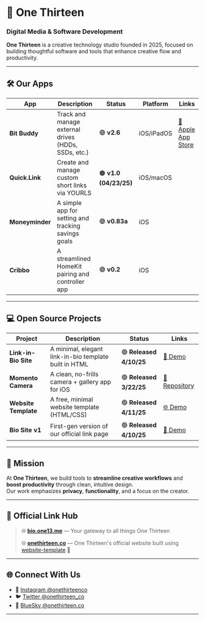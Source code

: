 # 🧭 One Thirteen  
### Digital Media & Software Development

**One Thirteen** is a creative technology studio founded in 2025, focused on building thoughtful software and tools that enhance creative flow and productivity.

---

## 🛠️ Our Apps

| App | Description | Status | Platform | Links |
|-----|-------------|--------|----------|-------|
| **Bit Buddy** | Track and manage external drives (HDDs, SSDs, etc.) | 🟢 **v2.6** | iOS/iPadOS | [🔗 Apple App Store](https://one13.link/bitbuddy)
| **Quick.Link** | Create and manage custom short links via YOURLS | 🟠 **v1.0 (04/23/25)** | iOS/macOS |
| **Moneyminder** | A simple app for setting and tracking savings goals | 🟣 **v0.83a** | iOS |
| **Cribbo** | A streamlined HomeKit pairing and controller app | 🟣 **v0.2** | iOS |

---

## 💻 Open Source Projects

| Project | Description | Status | Links |
|---------|-------------|--------|-------|
| **Link-in-Bio Site** | A minimal, elegant link-in-bio template built in HTML | 🟢 **Released 4/10/25** | [🔗 Demo](https://bio.one13.me) |
| **Momento Camera** | A clean, no-frills camera + gallery app for iOS | 🟢 **Released 3/22/25** | [📂 Repository](https://one13.link/momentogh) |
| **Website Template** | A free, minimal website template (HTML/CSS) | 🟢 **Released 4/11/25** | [🌐 Demo](https://one13.link/web-template) |
| **Bio Site v1** | First-gen version of our official link page | 🟢 **Released 4/10/25** | [🌿 Demo](https://one13.link/bio-site-v1) |

---

## 🎯 Mission

At **One Thirteen**, we build tools to **streamline creative workflows** and **boost productivity** through clean, intuitive design.  
Our work emphasizes **privacy**, **functionality**, and a focus on the creator.

---

## 🔗 Official Link Hub

> 🌐 **[bio.one13.me](https://bio.one13.me)** — Your gateway to all things One Thirteen
> 
> 🌐 **[onethirteen.co](https://onethirteen.co)** — One Thirteen's official website built using [website-template](https://one13.link/web-template) 👀

---

## 🌐 Connect With Us

- 📸 [Instagram @onethirteenco](https://instagram.com/onethirteenco)  
- 🐦 [Twitter @onethirteen_co](https://twitter.com/onethirteen_co)  
- 🌌 [BlueSky @onethirteen.co](https://bsky.app/profile/onethirteen.co)

---
